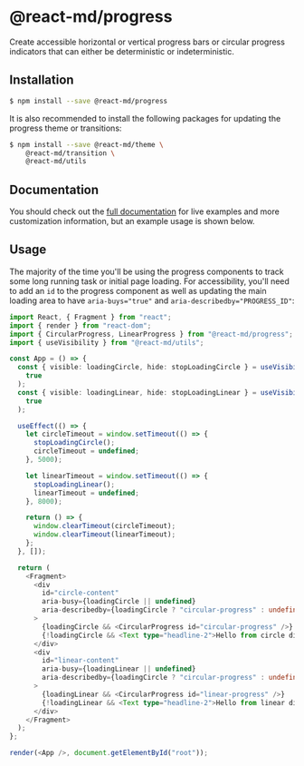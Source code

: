 # @react-md/progress

Create accessible horizontal or vertical progress bars or circular progress
indicators that can either be deterministic or indeterministic.

## Installation

```sh
$ npm install --save @react-md/progress
```

It is also recommended to install the following packages for updating the
progress theme or transitions:

```sh
$ npm install --save @react-md/theme \
    @react-md/transition \
    @react-md/utils
```

<!-- DOCS_REMOVE -->

## Documentation

You should check out the
[full documentation](https://react-md.dev/packages/progress) for live examples
and more customization information, but an example usage is shown below.

<!-- DOCS_REMOVE_END -->

<!-- INCLUDING_STYLES -->

## Usage

The majority of the time you'll be using the progress components to track some
long running task or initial page loading. For accessibility, you'll need to add
an `id` to the progress component as well as updating the main loading area to
have `aria-buys="true"` and `aria-describedby="PROGRESS_ID"`:

```ts
import React, { Fragment } from "react";
import { render } from "react-dom";
import { CircularProgress, LinearProgress } from "@react-md/progress";
import { useVisibility } from "@react-md/utils";

const App = () => {
  const { visible: loadingCircle, hide: stopLoadingCircle } = useVisibility(
    true
  );
  const { visible: loadingLinear, hide: stopLoadingLinear } = useVisibility(
    true
  );

  useEffect(() => {
    let circleTimeout = window.setTimeout(() => {
      stopLoadingCircle();
      circleTimeout = undefined;
    }, 5000);

    let linearTimeout = window.setTimeout(() => {
      stopLoadingLinear();
      linearTimeout = undefined;
    }, 8000);

    return () => {
      window.clearTimeout(circleTimeout);
      window.clearTimeout(linearTimeout);
    };
  }, []);

  return (
    <Fragment>
      <div
        id="circle-content"
        aria-busy={loadingCircle || undefined}
        aria-describedby={loadingCircle ? "circular-progress" : undefined}
      >
        {loadingCircle && <CircularProgress id="circular-progress" />}
        {!loadingCircle && <Text type="headline-2">Hello from circle div</Text>}
      </div>
      <div
        id="linear-content"
        aria-busy={loadingLinear || undefined}
        aria-describedby={loadingCircle ? "circular-progress" : undefined}
      >
        {loadingLinear && <CircularProgress id="linear-progress" />}
        {!loadingLinear && <Text type="headline-2">Hello from linear div</Text>}
      </div>
    </Fragment>
  );
};

render(<App />, document.getElementById("root"));
```
